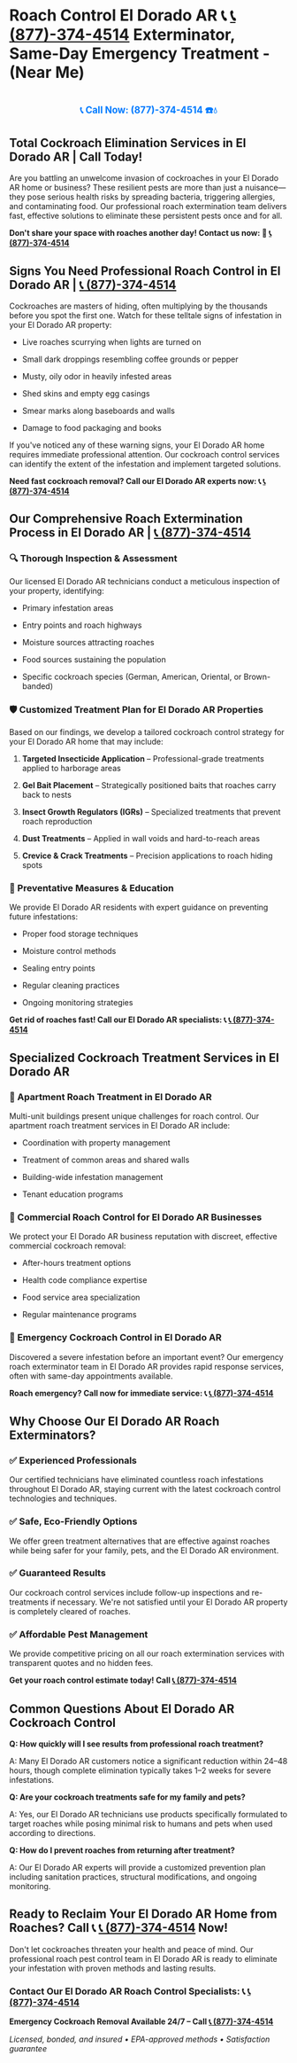 # Roach Control El Dorado AR 📞 [📞 (877)-374-4514](https://pest-control-4514.netlify.app) Exterminator, Same-Day Emergency Treatment - (Near Me)
# 

<p align="center" style="font-size: 1.2em; font-weight: bold; margin: 20px 0;">
  <a href="https://pest-control-4514.netlify.app" target="_blank" style="color: #007BFF; text-decoration: none;">📞 Call Now: (877)-374-4514 ☎️💧</a>
</p>

## Total Cockroach Elimination Services in El Dorado AR | Call  Today!

Are you battling an unwelcome invasion of cockroaches in your El Dorado AR home or business? These resilient pests are more than just a nuisance—they pose serious health risks by spreading bacteria, triggering allergies, and contaminating food. Our professional roach extermination team delivers fast, effective solutions to eliminate these persistent pests once and for all.

**Don't share your space with roaches another day! Contact us now: 📱 [📞 (877)-374-4514](https://pest-control-4514.netlify.app)**

## Signs You Need Professional Roach Control in El Dorado AR | [📞 (877)-374-4514](https://pest-control-4514.netlify.app)

Cockroaches are masters of hiding, often multiplying by the thousands before you spot the first one. Watch for these telltale signs of infestation in your El Dorado AR property:

- Live roaches scurrying when lights are turned on  

- Small dark droppings resembling coffee grounds or pepper  

- Musty, oily odor in heavily infested areas  

- Shed skins and empty egg casings  

- Smear marks along baseboards and walls  

- Damage to food packaging and books  

If you've noticed any of these warning signs, your El Dorado AR home requires immediate professional attention. Our cockroach control services can identify the extent of the infestation and implement targeted solutions.

**Need fast cockroach removal? Call our El Dorado AR experts now: 📞 [📞 (877)-374-4514](https://pest-control-4514.netlify.app)**

## Our Comprehensive Roach Extermination Process in El Dorado AR | [📞 (877)-374-4514](https://pest-control-4514.netlify.app)

### 🔍 Thorough Inspection & Assessment

Our licensed El Dorado AR technicians conduct a meticulous inspection of your property, identifying:

- Primary infestation areas  

- Entry points and roach highways  

- Moisture sources attracting roaches  

- Food sources sustaining the population  

- Specific cockroach species (German, American, Oriental, or Brown-banded)  

### 🛡️ Customized Treatment Plan for El Dorado AR Properties

Based on our findings, we develop a tailored cockroach control strategy for your El Dorado AR home that may include:

1. **Targeted Insecticide Application** – Professional-grade treatments applied to harborage areas  

2. **Gel Bait Placement** – Strategically positioned baits that roaches carry back to nests  

3. **Insect Growth Regulators (IGRs)** – Specialized treatments that prevent roach reproduction  

4. **Dust Treatments** – Applied in wall voids and hard-to-reach areas  

5. **Crevice & Crack Treatments** – Precision applications to roach hiding spots  

### 🧹 Preventative Measures & Education

We provide El Dorado AR residents with expert guidance on preventing future infestations:

- Proper food storage techniques  

- Moisture control methods  

- Sealing entry points  

- Regular cleaning practices  

- Ongoing monitoring strategies  

**Get rid of roaches fast! Call our El Dorado AR specialists: 📞 [📞 (877)-374-4514](https://pest-control-4514.netlify.app)**

## Specialized Cockroach Treatment Services in El Dorado AR

### 🏢 Apartment Roach Treatment in El Dorado AR

Multi-unit buildings present unique challenges for roach control. Our apartment roach treatment services in El Dorado AR include:

- Coordination with property management  

- Treatment of common areas and shared walls  

- Building-wide infestation management  

- Tenant education programs  

### 🏪 Commercial Roach Control for El Dorado AR Businesses

We protect your El Dorado AR business reputation with discreet, effective commercial cockroach removal:

- After-hours treatment options  

- Health code compliance expertise  

- Food service area specialization  

- Regular maintenance programs  

### 🚨 Emergency Cockroach Control in El Dorado AR

Discovered a severe infestation before an important event? Our emergency roach exterminator team in El Dorado AR provides rapid response services, often with same-day appointments available.

**Roach emergency? Call now for immediate service: 📞 [📞 (877)-374-4514](https://pest-control-4514.netlify.app)**

## Why Choose Our El Dorado AR Roach Exterminators?

### ✅ Experienced Professionals

Our certified technicians have eliminated countless roach infestations throughout El Dorado AR, staying current with the latest cockroach control technologies and techniques.

### ✅ Safe, Eco-Friendly Options

We offer green treatment alternatives that are effective against roaches while being safer for your family, pets, and the El Dorado AR environment.

### ✅ Guaranteed Results

Our cockroach control services include follow-up inspections and re-treatments if necessary. We're not satisfied until your El Dorado AR property is completely cleared of roaches.

### ✅ Affordable Pest Management

We provide competitive pricing on all our roach extermination services with transparent quotes and no hidden fees.

**Get your roach control estimate today! Call [📞 (877)-374-4514](https://pest-control-4514.netlify.app)**

## Common Questions About El Dorado AR Cockroach Control

**Q: How quickly will I see results from professional roach treatment?**  

A: Many El Dorado AR customers notice a significant reduction within 24–48 hours, though complete elimination typically takes 1–2 weeks for severe infestations.

**Q: Are your cockroach treatments safe for my family and pets?**  

A: Yes, our El Dorado AR technicians use products specifically formulated to target roaches while posing minimal risk to humans and pets when used according to directions.

**Q: How do I prevent roaches from returning after treatment?**  

A: Our El Dorado AR experts will provide a customized prevention plan including sanitation practices, structural modifications, and ongoing monitoring.

## Ready to Reclaim Your El Dorado AR Home from Roaches? Call 📞 [📞 (877)-374-4514](https://pest-control-4514.netlify.app) Now!

Don't let cockroaches threaten your health and peace of mind. Our professional roach pest control team in El Dorado AR is ready to eliminate your infestation with proven methods and lasting results.

### Contact Our El Dorado AR Roach Control Specialists: 📞 [📞 (877)-374-4514](https://pest-control-4514.netlify.app)

**Emergency Cockroach Removal Available 24/7 – Call [📞 (877)-374-4514](https://pest-control-4514.netlify.app)**

*Licensed, bonded, and insured • EPA-approved methods • Satisfaction guarantee*
